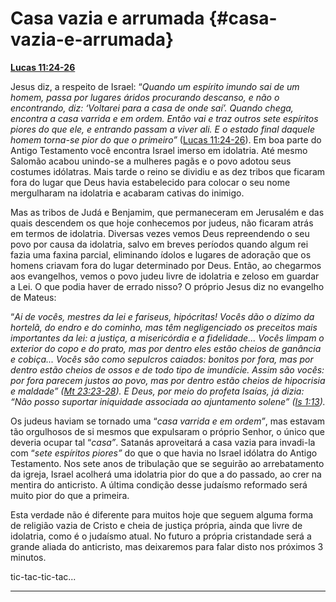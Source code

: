 # Casa vazia e arrumada {#casa-vazia-e-arrumada}

[**Lucas 11:24-26**](http://bibliaonline.com.br/acf/lc/11/24-26)

Jesus diz, a respeito de Israel: “_Quando um espírito imundo sai de um homem, passa por lugares áridos procurando descanso, e não o encontrando, diz: ‘Voltarei para a casa de onde saí’. Quando chega, encontra a casa varrida e em ordem. Então vai e traz outros sete espíritos piores do que ele, e entrando passam a viver ali. E o estado final daquele homem torna-se pior do que o primeiro”_ ([Lucas 11:24-26](http://bibliaonline.com.br/acf/lc/11/24-26)). Em boa parte do Antigo Testamento você encontra Israel imerso em idolatria. Até mesmo Salomão acabou unindo-se a mulheres pagãs e o povo adotou seus costumes idólatras. Mais tarde o reino se dividiu e as dez tribos que ficaram fora do lugar que Deus havia estabelecido para colocar o seu nome mergulharam na idolatria e acabaram cativas do inimigo.

Mas as tribos de Judá e Benjamim, que permaneceram em Jerusalém e das quais descendem os que hoje conhecemos por judeus, não ficaram atrás em termos de idolatria. Diversas vezes vemos Deus repreendendo o seu povo por causa da idolatria, salvo em breves períodos quando algum rei fazia uma faxina parcial, eliminando ídolos e lugares de adoração que os homens criavam fora do lugar determinado por Deus. Então, ao chegarmos aos evangelhos, vemos o povo judeu livre de idolatria e zeloso em guardar a Lei. O que podia haver de errado nisso? O próprio Jesus diz no evangelho de Mateus:

“_Ai de vocês, mestres da lei e fariseus, hipócritas! Vocês dão o dízimo da hortelã, do endro e do cominho, mas têm negligenciado os preceitos mais importantes da lei: a justiça, a misericórdia e a fidelidade... Vocês limpam o exterior do copo e do prato, mas por dentro eles estão cheios de ganância e cobiça... Vocês são como sepulcros caiados: bonitos por fora, mas por dentro estão cheios de ossos e de todo tipo de imundície. Assim são vocês: por fora parecem justos ao povo, mas por dentro estão cheios de hipocrisia e maldade” (_[_Mt 23:23-28_](http://bibliaonline.com.br/acf/mt/23/23-28)_). E Deus, por meio do profeta Isaías, já dizia: “Não posso suportar iniquidade associada ao ajuntamento solene” (_[_Is 1:13_](http://bibliaonline.com.br/acf/is/1/13)_)._

Os judeus haviam se tornado uma “_casa varrida e em ordem”_, mas estavam tão orgulhosos de si mesmos que expulsaram o próprio Senhor, o único que deveria ocupar tal “_casa”_. Satanás aproveitará a casa vazia para invadi-la com “_sete espíritos piores”_ do que o que havia no Israel idólatra do Antigo Testamento. Nos sete anos de tribulação que se seguirão ao arrebatamento da igreja, Israel acolherá uma idolatria pior do que a do passado, ao crer na mentira do anticristo. A última condição desse judaísmo reformado será muito pior do que a primeira.

Esta verdade não é diferente para muitos hoje que seguem alguma forma de religião vazia de Cristo e cheia de justiça própria, ainda que livre de idolatria, como é o judaísmo atual. No futuro a própria cristandade será a grande aliada do anticristo, mas deixaremos para falar disto nos próximos 3 minutos.

tic-tac-tic-tac...

*****